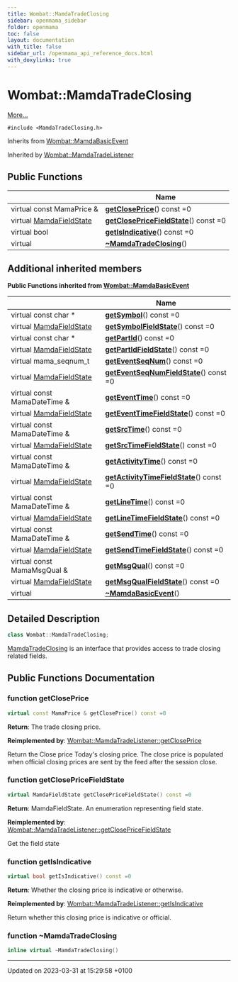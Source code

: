 ```yaml
---
title: Wombat::MamdaTradeClosing
sidebar: openmama_sidebar
folder: openmama
toc: false
layout: documentation
with_title: false
sidebar_url: /openmama_api_reference_docs.html
with_doxylinks: true
---
```


# Wombat::MamdaTradeClosing



 [More...](#detailed-description)


`#include <MamdaTradeClosing.h>`

Inherits from [Wombat::MamdaBasicEvent](classWombat_1_1MamdaBasicEvent.html)

Inherited by [Wombat::MamdaTradeListener](classWombat_1_1MamdaTradeListener.html)

## Public Functions

|                | Name           |
| -------------- | -------------- |
| virtual const MamaPrice & | **[getClosePrice](classWombat_1_1MamdaTradeClosing.html#function-getcloseprice)**() const =0 |
| virtual [MamdaFieldState](namespaceWombat.html#enum-mamdafieldstate) | **[getClosePriceFieldState](classWombat_1_1MamdaTradeClosing.html#function-getclosepricefieldstate)**() const =0 |
| virtual bool | **[getIsIndicative](classWombat_1_1MamdaTradeClosing.html#function-getisindicative)**() const =0 |
| virtual | **[~MamdaTradeClosing](classWombat_1_1MamdaTradeClosing.html#function-~mamdatradeclosing)**() |

## Additional inherited members

**Public Functions inherited from [Wombat::MamdaBasicEvent](classWombat_1_1MamdaBasicEvent.html)**

|                | Name           |
| -------------- | -------------- |
| virtual const char * | **[getSymbol](classWombat_1_1MamdaBasicEvent.html#function-getsymbol)**() const =0 |
| virtual [MamdaFieldState](namespaceWombat.html#enum-mamdafieldstate) | **[getSymbolFieldState](classWombat_1_1MamdaBasicEvent.html#function-getsymbolfieldstate)**() const =0 |
| virtual const char * | **[getPartId](classWombat_1_1MamdaBasicEvent.html#function-getpartid)**() const =0 |
| virtual [MamdaFieldState](namespaceWombat.html#enum-mamdafieldstate) | **[getPartIdFieldState](classWombat_1_1MamdaBasicEvent.html#function-getpartidfieldstate)**() const =0 |
| virtual mama_seqnum_t | **[getEventSeqNum](classWombat_1_1MamdaBasicEvent.html#function-geteventseqnum)**() const =0 |
| virtual [MamdaFieldState](namespaceWombat.html#enum-mamdafieldstate) | **[getEventSeqNumFieldState](classWombat_1_1MamdaBasicEvent.html#function-geteventseqnumfieldstate)**() const =0 |
| virtual const MamaDateTime & | **[getEventTime](classWombat_1_1MamdaBasicEvent.html#function-geteventtime)**() const =0 |
| virtual [MamdaFieldState](namespaceWombat.html#enum-mamdafieldstate) | **[getEventTimeFieldState](classWombat_1_1MamdaBasicEvent.html#function-geteventtimefieldstate)**() const =0 |
| virtual const MamaDateTime & | **[getSrcTime](classWombat_1_1MamdaBasicEvent.html#function-getsrctime)**() const =0 |
| virtual [MamdaFieldState](namespaceWombat.html#enum-mamdafieldstate) | **[getSrcTimeFieldState](classWombat_1_1MamdaBasicEvent.html#function-getsrctimefieldstate)**() const =0 |
| virtual const MamaDateTime & | **[getActivityTime](classWombat_1_1MamdaBasicEvent.html#function-getactivitytime)**() const =0 |
| virtual [MamdaFieldState](namespaceWombat.html#enum-mamdafieldstate) | **[getActivityTimeFieldState](classWombat_1_1MamdaBasicEvent.html#function-getactivitytimefieldstate)**() const =0 |
| virtual const MamaDateTime & | **[getLineTime](classWombat_1_1MamdaBasicEvent.html#function-getlinetime)**() const =0 |
| virtual [MamdaFieldState](namespaceWombat.html#enum-mamdafieldstate) | **[getLineTimeFieldState](classWombat_1_1MamdaBasicEvent.html#function-getlinetimefieldstate)**() const =0 |
| virtual const MamaDateTime & | **[getSendTime](classWombat_1_1MamdaBasicEvent.html#function-getsendtime)**() const =0 |
| virtual [MamdaFieldState](namespaceWombat.html#enum-mamdafieldstate) | **[getSendTimeFieldState](classWombat_1_1MamdaBasicEvent.html#function-getsendtimefieldstate)**() const =0 |
| virtual const MamaMsgQual & | **[getMsgQual](classWombat_1_1MamdaBasicEvent.html#function-getmsgqual)**() const =0 |
| virtual [MamdaFieldState](namespaceWombat.html#enum-mamdafieldstate) | **[getMsgQualFieldState](classWombat_1_1MamdaBasicEvent.html#function-getmsgqualfieldstate)**() const =0 |
| virtual | **[~MamdaBasicEvent](classWombat_1_1MamdaBasicEvent.html#function-~mamdabasicevent)**() |


## Detailed Description

```cpp
class Wombat::MamdaTradeClosing;
```


[MamdaTradeClosing](classWombat_1_1MamdaTradeClosing.html) is an interface that provides access to trade closing related fields. 

## Public Functions Documentation

### function getClosePrice

```cpp
virtual const MamaPrice & getClosePrice() const =0
```


**Return**: The trade closing price. 

**Reimplemented by**: [Wombat::MamdaTradeListener::getClosePrice](classWombat_1_1MamdaTradeListener.html#function-getcloseprice)


Return the Close price Today's closing price. The close price is populated when official closing prices are sent by the feed after the session close.


### function getClosePriceFieldState

```cpp
virtual MamdaFieldState getClosePriceFieldState() const =0
```


**Return**: MamdaFieldState. An enumeration representing field state. 

**Reimplemented by**: [Wombat::MamdaTradeListener::getClosePriceFieldState](classWombat_1_1MamdaTradeListener.html#function-getclosepricefieldstate)


Get the field state


### function getIsIndicative

```cpp
virtual bool getIsIndicative() const =0
```


**Return**: Whether the closing price is indicative or otherwise. 

**Reimplemented by**: [Wombat::MamdaTradeListener::getIsIndicative](classWombat_1_1MamdaTradeListener.html#function-getisindicative)


Return whether this closing price is indicative or official.


### function ~MamdaTradeClosing

```cpp
inline virtual ~MamdaTradeClosing()
```


-------------------------------

Updated on 2023-03-31 at 15:29:58 +0100
